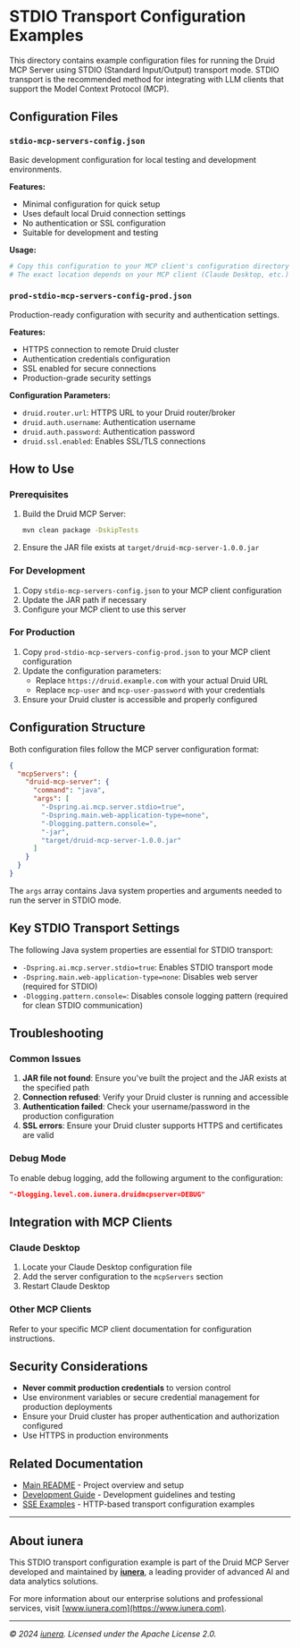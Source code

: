 # STDIO Transport Configuration Examples

This directory contains example configuration files for running the Druid MCP Server using STDIO (Standard Input/Output) transport mode. STDIO transport is the recommended method for integrating with LLM clients that support the Model Context Protocol (MCP).

## Configuration Files

### `stdio-mcp-servers-config.json`
Basic development configuration for local testing and development environments.

**Features:**
- Minimal configuration for quick setup
- Uses default local Druid connection settings
- No authentication or SSL configuration
- Suitable for development and testing

**Usage:**
```bash
# Copy this configuration to your MCP client's configuration directory
# The exact location depends on your MCP client (Claude Desktop, etc.)
```

### `prod-stdio-mcp-servers-config-prod.json`
Production-ready configuration with security and authentication settings.

**Features:**
- HTTPS connection to remote Druid cluster
- Authentication credentials configuration
- SSL enabled for secure connections
- Production-grade security settings

**Configuration Parameters:**
- `druid.router.url`: HTTPS URL to your Druid router/broker
- `druid.auth.username`: Authentication username
- `druid.auth.password`: Authentication password
- `druid.ssl.enabled`: Enables SSL/TLS connections

## How to Use

### Prerequisites
1. Build the Druid MCP Server:
   ```bash
   mvn clean package -DskipTests
   ```

2. Ensure the JAR file exists at `target/druid-mcp-server-1.0.0.jar`

### For Development
1. Copy `stdio-mcp-servers-config.json` to your MCP client configuration
2. Update the JAR path if necessary
3. Configure your MCP client to use this server

### For Production
1. Copy `prod-stdio-mcp-servers-config-prod.json` to your MCP client configuration
2. Update the configuration parameters:
   - Replace `https://druid.example.com` with your actual Druid URL
   - Replace `mcp-user` and `mcp-user-password` with your credentials
3. Ensure your Druid cluster is accessible and properly configured

## Configuration Structure

Both configuration files follow the MCP server configuration format:

```json
{
  "mcpServers": {
    "druid-mcp-server": {
      "command": "java",
      "args": [
        "-Dspring.ai.mcp.server.stdio=true",
        "-Dspring.main.web-application-type=none",
        "-Dlogging.pattern.console=",
        "-jar",
        "target/druid-mcp-server-1.0.0.jar"
      ]
    }
  }
}
```

The `args` array contains Java system properties and arguments needed to run the server in STDIO mode.

## Key STDIO Transport Settings

The following Java system properties are essential for STDIO transport:

- `-Dspring.ai.mcp.server.stdio=true`: Enables STDIO transport mode
- `-Dspring.main.web-application-type=none`: Disables web server (required for STDIO)
- `-Dlogging.pattern.console=`: Disables console logging pattern (required for clean STDIO communication)

## Troubleshooting

### Common Issues

1. **JAR file not found**: Ensure you've built the project and the JAR exists at the specified path
2. **Connection refused**: Verify your Druid cluster is running and accessible
3. **Authentication failed**: Check your username/password in the production configuration
4. **SSL errors**: Ensure your Druid cluster supports HTTPS and certificates are valid

### Debug Mode

To enable debug logging, add the following argument to the configuration:
```json
"-Dlogging.level.com.iunera.druidmcpserver=DEBUG"
```

## Integration with MCP Clients

### Claude Desktop
1. Locate your Claude Desktop configuration file
2. Add the server configuration to the `mcpServers` section
3. Restart Claude Desktop

### Other MCP Clients
Refer to your specific MCP client documentation for configuration instructions.

## Security Considerations

- **Never commit production credentials** to version control
- Use environment variables or secure credential management for production deployments
- Ensure your Druid cluster has proper authentication and authorization configured
- Use HTTPS in production environments

## Related Documentation

- [Main README](../../README.md) - Project overview and setup
- [Development Guide](../../development.md) - Development guidelines and testing
- [SSE Examples](../sse/) - HTTP-based transport configuration examples

---

## About iunera

This STDIO transport configuration example is part of the Druid MCP Server developed and maintained by **[iunera](https://www.iunera.com)**, a leading provider of advanced AI and data analytics solutions.

For more information about our enterprise solutions and professional services, visit [www.iunera.com](https://www.iunera.com).

---

*© 2024 [iunera](https://www.iunera.com). Licensed under the Apache License 2.0.*
